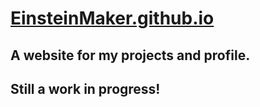 # [EinsteinMaker.github.io](https://einsteinmaker.github.io)
## A website for my projects and profile.
## Still a work in progress!